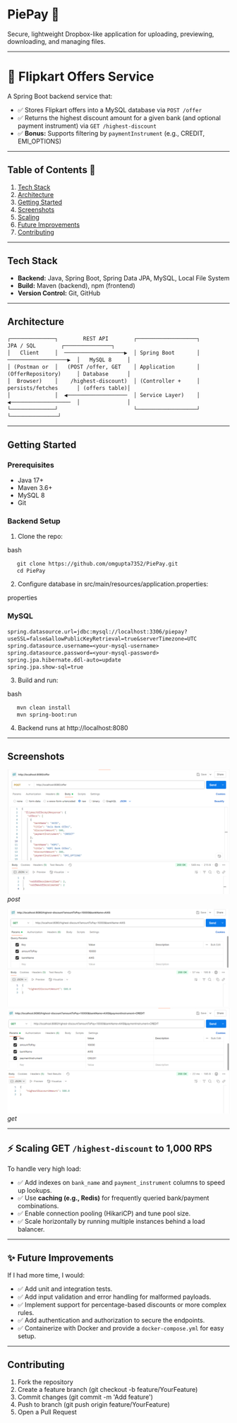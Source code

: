 # PiePay  🚀

Secure, lightweight Dropbox-like application for uploading, previewing, downloading, and managing files.

---

# 📌 Flipkart Offers Service

A Spring Boot backend service that:

- ✅ Stores Flipkart offers into a MySQL database via `POST /offer`  
- ✅ Returns the highest discount amount for a given bank (and optional payment instrument) via `GET /highest-discount`  
- ✅ **Bonus:** Supports filtering by `paymentInstrument` (e.g., CREDIT, EMI_OPTIONS)

---

## Table of Contents 🚀

1. [Tech Stack](#tech-stack)  
2. [Architecture](#architecture)
3. [Getting Started](#getting-started)  
4. [Screenshots](#screenshots)
5. [Scaling](#scaling)
6. [Future Improvements](#future-improvements)
7. [Contributing](#contributing)  

---

## Tech Stack

- **Backend:** Java, Spring Boot, Spring Data JPA, MySQL, Local File System  
- **Build:** Maven (backend), npm (frontend)  
- **Version Control:** Git, GitHub  

---

## Architecture

```
┌──────────────┐        REST API        ┌───────────────────┐        JPA / SQL        ┌───────────────┐
│   Client     │  ───────────────────▶  │ Spring Boot       │  ───────────────────▶  │   MySQL 8     │
│ (Postman or  │   (POST /offer, GET    │ Application       │   (OfferRepository)     │ Database      │
│  Browser)    │    /highest-discount)  │ (Controller +     │   persists/fetches      │ (offers table)│
│              │  ◀───────────────────  │ Service Layer)    │  ◀───────────────────  │               │
└──────────────┘                        └───────────────────┘                        └───────────────┘

```
---

## Getting Started

### Prerequisites

* Java 17+
* Maven 3.6+
* MySQL 8 
* Git

### Backend Setup

1. Clone the repo:

   
bash
```
   git clone https://github.com/omgupta7352/PiePay.git
   cd PiePay
```
2. Configure database in src/main/resources/application.properties:

   
properties
   ### MySQL
   ```
  spring.datasource.url=jdbc:mysql://localhost:3306/piepay?useSSL=false&allowPublicKeyRetrieval=true&serverTimezone=UTC
  spring.datasource.username=<your-mysql-username>
  spring.datasource.password=<your-mysql-password>
  spring.jpa.hibernate.ddl-auto=update
  spring.jpa.show-sql=true

```
3. Build and run:

   
bash
```
   mvn clean install
   mvn spring-boot:run
```
4. Backend runs at http://localhost:8080

---

## Screenshots

![Home Page](img1.png)
*post*

![Preview](img2.png)
![Preview](img3.png)
*get*

---

## ⚡ Scaling GET `/highest-discount` to 1,000 RPS
To handle very high load:

- ✅ Add indexes on `bank_name` and `payment_instrument` columns to speed up lookups.
- ✅ Use **caching (e.g., Redis)** for frequently queried bank/payment combinations.
- ✅ Enable connection pooling (HikariCP) and tune pool size.
- ✅ Scale horizontally by running multiple instances behind a load balancer.

---

## ✨ Future Improvements
If I had more time, I would:

- ✅ Add unit and integration tests.
- ✅ Add input validation and error handling for malformed payloads.
- ✅ Implement support for percentage-based discounts or more complex rules.
- ✅ Add authentication and authorization to secure the endpoints.
- ✅ Containerize with Docker and provide a `docker-compose.yml` for easy setup.

---

## Contributing

1. Fork the repository
2. Create a feature branch (git checkout -b feature/YourFeature)
3. Commit changes (git commit -m 'Add feature')
4. Push to branch (git push origin feature/YourFeature)
5. Open a Pull Request





